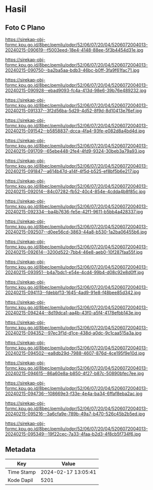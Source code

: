 # Hasil

## Foto C Plano

https://sirekap-obj-formc.kpu.go.id/8bec/pemilu/pdpr/52/06/07/20/04/5206072004013-20240215-090619--f5003eed-18e4-4148-88ee-5f3b4454d31e.jpg

https://sirekap-obj-formc.kpu.go.id/8bec/pemilu/pdpr/52/06/07/20/04/5206072004013-20240215-090750--ba2ba5aa-bdb3-46bc-b0ff-3fa9f61fac71.jpg

https://sirekap-obj-formc.kpu.go.id/8bec/pemilu/pdpr/52/06/07/20/04/5206072004013-20240215-090928--ebad9093-fc4a-413d-98e6-39b76e489232.jpg

https://sirekap-obj-formc.kpu.go.id/8bec/pemilu/pdpr/52/06/07/20/04/5206072004013-20240215-091337--3f2d56ba-5d29-4d52-8f9d-8d10413e76ef.jpg

https://sirekap-obj-formc.kpu.go.id/8bec/pemilu/pdpr/52/06/07/20/04/5206072004013-20240215-091542--b5858837-dcca-4fa4-93fe-e082d8a4bd4d.jpg

https://sirekap-obj-formc.kpu.go.id/8bec/pemilu/pdpr/52/06/07/20/04/5206072004013-20240215-091709--65ebe448-2fe4-4fd9-9324-30beb3a79a93.jpg

https://sirekap-obj-formc.kpu.go.id/8bec/pemilu/pdpr/52/06/07/20/04/5206072004013-20240215-091847--a614b47d-a14f-4f5d-b525-ef8bf5b6e217.jpg

https://sirekap-obj-formc.kpu.go.id/8bec/pemilu/pdpr/52/06/07/20/04/5206072004013-20240215-092014--84c07282-fb52-40c4-854e-4cdda4b8f85c.jpg

https://sirekap-obj-formc.kpu.go.id/8bec/pemilu/pdpr/52/06/07/20/04/5206072004013-20240215-092334--ba4b7636-fe5e-42f1-9611-b5bb4a428337.jpg

https://sirekap-obj-formc.kpu.go.id/8bec/pemilu/pdpr/52/06/07/20/04/5206072004013-20240215-092507--d0ee56cd-3863-44a8-b530-1a2ba06455b6.jpg

https://sirekap-obj-formc.kpu.go.id/8bec/pemilu/pdpr/52/06/07/20/04/5206072004013-20240215-092614--3200d522-7bb4-46e8-aeb0-10f287faa55f.jpg

https://sirekap-obj-formc.kpu.go.id/8bec/pemilu/pdpr/52/06/07/20/04/5206072004013-20240215-093951--b4a7bdc1-e54e-4cd4-99b4-d08c92e8d0ff.jpg

https://sirekap-obj-formc.kpu.go.id/8bec/pemilu/pdpr/52/06/07/20/04/5206072004013-20240215-094113--fdebbf13-1645-4ad9-91e8-f48bee85d342.jpg

https://sirekap-obj-formc.kpu.go.id/8bec/pemilu/pdpr/52/06/07/20/04/5206072004013-20240215-094244--8d19dca1-aa4b-43f0-a5f4-4178efbb143e.jpg

https://sirekap-obj-formc.kpu.go.id/8bec/pemilu/pdpr/52/06/07/20/04/5206072004013-20240215-094352--97ec3f1d-d1ce-438d-a0dc-9c1caa515a3a.jpg

https://sirekap-obj-formc.kpu.go.id/8bec/pemilu/pdpr/52/06/07/20/04/5206072004013-20240215-094502--ea8db29d-7988-4607-876d-4ce195f9e10d.jpg

https://sirekap-obj-formc.kpu.go.id/8bec/pemilu/pdpr/52/06/07/20/04/5206072004013-20240215-094615--86a60e8a-b850-4f27-b87c-50890bfec7ee.jpg

https://sirekap-obj-formc.kpu.go.id/8bec/pemilu/pdpr/52/06/07/20/04/5206072004013-20240215-094736--108669e3-f33e-4e4a-ba34-6ffaf8eba2ac.jpg

https://sirekap-obj-formc.kpu.go.id/8bec/pemilu/pdpr/52/06/07/20/04/5206072004013-20240215-095216--3a6cfa9e-789b-49a7-b470-526c45b2b5ed.jpg

https://sirekap-obj-formc.kpu.go.id/8bec/pemilu/pdpr/52/06/07/20/04/5206072004013-20240215-095349--19f22cec-7a33-4faa-b2d3-4f8cb5f734f6.jpg


## Metadata

| Key        | Value               |
| ---------- | ------------------- |
| Time Stamp | 2024-02-17 13:05:41 |
| Kode Dapil | 5201                |



